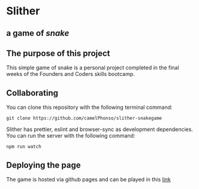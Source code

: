 # Slither
## a game of *snake*

## The purpose of this project
This simple game of snake is a personal project completed in the final weeks of
 the Founders and Coders skills bootcamp.

## Collaborating
You can clone this repository with the following terminal command:

```terminal
git clone https://github.com/camelPhonso/slither-snakegame
```

Slither has prettier, eslint and browser-sync as development dependencies.
You can run the server with the following command:

```terminal
npm run watch
```
## Deploying the page
The game is hosted via github pages and can be played in this [link](https://camelphonso.github.io/slither-snakegame/)
